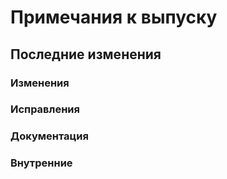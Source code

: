 # Примечания к выпуску

## Последние изменения

### Изменения

### Исправления

### Документация

### Внутренние
